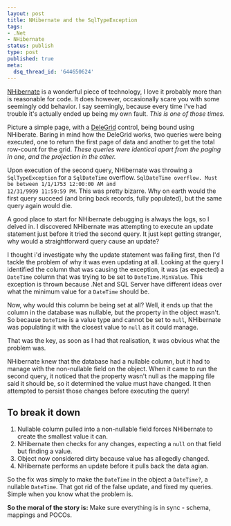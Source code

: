 ```yaml
---
layout: post
title: NHibernate and the SqlTypeException
tags:
- .Net
- NHibernate
status: publish
type: post
published: true
meta:
  dsq_thread_id: '644650624'
---
```

<a href="http://www.nhibernate.org">NHibernate</a> is a wonderful piece of technology, I love it probably more than is reasonable for code. It does however, occasionally scare you with some seemingly odd behavior. I say seemingly, because every time I've had trouble it's actually ended up being my own fault. <em>This is one of those times.</em>

Picture a simple page, with a <a href="/writings/delegrid/">DeleGrid</a> control, being bound using NHiberate. Baring in mind how the DeleGrid works, two queries were being executed, one to return the first page of data and another to get the total row-count for the grid. <em>These queries were identical apart from the paging in one, and the projection in the other.</em>

Upon execution of the second query, NHibernate was throwing a <code>SqlTypeException</code> for a <code>SqlDateTime</code> overflow. <code>SqlDateTime overflow. Must be between 1/1/1753 12:00:00 AM and 12/31/9999 11:59:59 PM</code>. This was pretty bizarre. Why on earth would the first query succeed (and bring back records, fully populated), but the same query again would die.

A good place to start for NHibernate debugging is always the logs, so I delved in. I discovered NHibernate was attempting to execute an update statement just before it tried the second query. It just kept getting stranger, why would a straightforward query cause an update?

I thought i'd investigate why the update statement was failing first, then I'd tackle the problem of why it was even updating at all. Looking at the query I identified the column that was causing the exception, it was (as expected) a <code>DateTime</code> column that was trying to be set to <code>DateTime.MinValue</code>. This exception is thrown because .Net and SQL Server have different ideas over what the minimum value for a <code>DateTime</code> should be.

Now, why would this column be being set at all? Well, it ends up that the column in the database was nullable, but the property in the object wasn't. So because <code>DateTime</code> is a value type and cannot be set to <code>null</code>, NHibernate was populating it with the closest value to <code>null</code> as it could manage.

That was the key, as soon as I had that realisation, it was obvious what the problem was.

NHibernate knew that the database had a nullable column, but it had to manage with the non-nullable field on the object. When it came to run the second query, it noticed that the property wasn't null as the mapping file said it should be, so it determined the value must have changed. It then attempted to persist those changes before executing the query!

## To break it down

<ol>
  <li>Nullable column pulled into a non-nullable field forces NHibernate to create the smallest value it can.</li>
  <li>NHibernate then checks for any changes, expecting a <code>null</code> on that field but finding a value.</li>
  <li>Object now considered dirty because value has allegedly changed.</li>
  <li>NHibernate performs an update before it pulls back the data agian.</li>
</ol>

So the fix was simply to make the <code>DateTime</code> in the object a <code>DateTime?</code>, a nullable <code>DateTime</code>. That got rid of the false update, and fixed my queries. Simple when you know what the problem is.

<strong>So the moral of the story is:</strong> Make sure everything is in sync - schema, mappings and POCOs.
